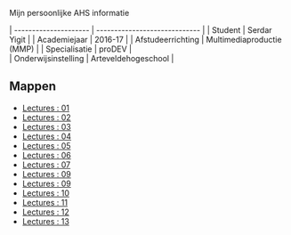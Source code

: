 Mijn persoonlijke AHS informatie

| --------------------- | ----------------------------- |
| Student       		| Serdar Yigit  				|
| Academiejaar 		 	| 2016-17						|
| Afstudeerrichting  	| Multimediaproductie (MMP)		|
| Specialisatie 	 	| proDEV						|					
| Onderwijsinstelling   | Arteveldehogeschool			|

Mappen
------

- [Lectures : 01](/lectures/01/)
- [Lectures : 02](/lectures/02/)
- [Lectures : 03](/lectures/03/)
- [Lectures : 04](/lectures/04/)
- [Lectures : 05](/lectures/05/)
- [Lectures : 06](/lectures/06/)
- [Lectures : 07](/lectures/07/)
- [Lectures : 09](/lectures/08/)
- [Lectures : 09](/lectures/09/)
- [Lectures : 10](/lectures/10/)
- [Lectures : 11](/lectures/11/)
- [Lectures : 12](/lectures/12/)
- [Lectures : 13](/lectures/13/)